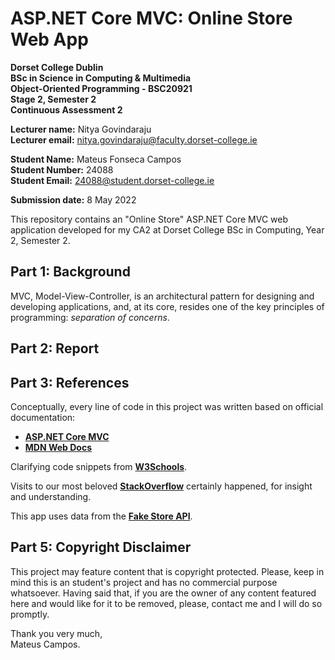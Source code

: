 # ASP.NET Core MVC: Online Store Web App

**Dorset College Dublin**  
**BSc in Science in Computing & Multimedia**  
**Object-Oriented Programming - BSC20921**  
**Stage 2, Semester 2**  
**Continuous Assessment 2**

**Lecturer name:** Nitya Govindaraju  
**Lecturer email:** nitya.govindaraju@faculty.dorset-college.ie

**Student Name:** Mateus Fonseca Campos  
**Student Number:** 24088  
**Student Email:** 24088@student.dorset-college.ie

**Submission date:** 8 May 2022

This repository contains an "Online Store" ASP.NET Core MVC web application developed for my CA2 at Dorset College BSc in Computing, Year 2, Semester 2.

## Part 1: Background

MVC, Model-View-Controller, is an architectural pattern for designing and developing applications, and, at its core, resides one of the key principles of programming: *separation of concerns*.



## Part 2: Report



## Part 3: References

Conceptually, every line of code in this project was written based on official documentation:

- **[ASP.NET Core MVC](https://docs.microsoft.com/en-us/aspnet/core/mvc/)**
- **[MDN Web Docs](https://developer.mozilla.org/)**

Clarifying code snippets from **[W3Schools](https://www.w3schools.com/)**.

Visits to our most beloved **[StackOverflow](https://stackoverflow.com/)** certainly happened, for insight and understanding.

This app uses data from the **[Fake Store API](https://fakestoreapi.com/)**.

## Part 5: Copyright Disclaimer

This project may feature content that is copyright protected. Please, keep in mind this is an student's project and has no commercial purpose whatsoever. Having said that, if you are the owner of any content featured here and would like for it to be removed, please, contact me and I will do so promptly.

Thank you very much,  
Mateus Campos.